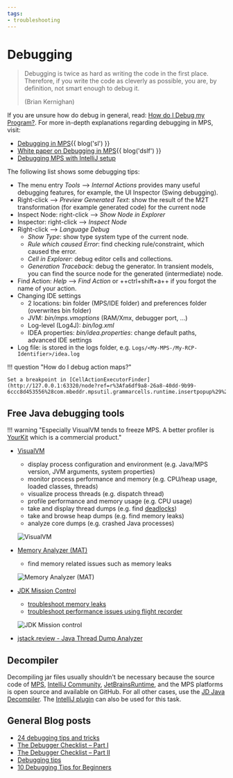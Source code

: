 ```yaml
---
tags:
- troubleshooting
---
```


# Debugging

> Debugging is twice as hard as writing the code in the first place. Therefore, if you write the code as cleverly as possible, you are, by definition, not smart enough to debug it.
> 
> (Brian Kernighan)

If you are unsure how do debug in general, read: [How do I Debug my Program?](http://websites.umich.edu/~eecs381/generalFAQ/Debugging.html).
For more in-depth explanations regarding debugging in MPS, visit:

- [Debugging in MPS](https://specificlanguages.com/articles/debugging/){{ blog('sl') }}
- [White paper on Debugging in MPS](https://dslfoundry.com/whitepaper-on-debugging-in-mps/){{ blog('dslf') }}
- [Debugging MPS with IntelliJ setup](/files/debugging-MPS-with-IntelliJ_Setup.pdf)

The following list shows some debugging tips:

- The menu entry *Tools* --> *Internal Actions* provides many useful debugging features, for example, the UI Inspector (Swing debugging).
- Right-click --> *Preview Generated Text*: show the result of the M2T transformation (for example generated code) for the current node
- Inspect Node: right-click --> *Show Node in Explorer*
- Inspector: right-click --> *Inspect Node*
- Right-click --> *Language Debug*
    - *Show Type*: show type system type of the current node.
    - *Rule which caused Error*: find checking rule/constraint, which caused the error.
    - *Cell in Explorer*: debug editor cells and collections.
    - *Generation Traceback*: debug the generator. In transient models, you can find the source node for the generated (intermediate) node.
- Find Action: *Help* --> *Find Action* or ++ctrl+shift+a++ if you forgot the name of your action.
- Changing IDE settings
    - 2 locations: bin folder (MPS/IDE folder) and preferences folder (overwrites bin folder)
    - JVM: *bin/mps.vmoptions* (RAM/Xmx, debugger port, …)
    - Log-level (Log4J): *bin/log.xml* 	
    - IDEA properties: *bin/idea.properties*: change default paths, advanced IDE settings
- Log file: is stored in the logs folder, e.g. `Logs/<My-MPS-/My-RCP-Identifier>/idea.log`

!!! question "How do I debug action maps?"

    Set a breakpoint in [CellActionExecutorFinder](http://127.0.0.1:63320/node?ref=r%3Afa6df9a8-26a8-40dd-9b99-6ccc8d453556%28com.mbeddr.mpsutil.grammarcells.runtime.insertpopup%29%2F3077579741543265862).

## Free Java debugging tools

!!! warning "Especially VisualVM tends to freeze MPS. A better profiler is [YourKit](https://www.yourkit.com/java/profiler/features/) which is a commercial product."

- [VisualVM](https://quinnkeast.medium.com/word-choices-and-language-in-ux-part-three-user-interface-labels-messages-c1a383793e6a)
    - display process configuration and environment (e.g. Java/MPS version, JVM arguments, system properties)
    - monitor process performance and memory (e.g. CPU/heap usage, loaded classes, threads)
    - visualize process threads (e.g. dispatch thread)
    - profile performance and memory usage (e.g. CPU usage)
    - take and display thread dumps (e.g. find [deadlocks](https://docs.oracle.com/javase/tutorial/essential/concurrency/deadlock.html))
    - take and browse heap dumps (e.g. find memory leaks)
    - analyze core dumps (e.g. crashed Java processes)

    ![VisualVM](visualvm.png)

- [Memory Analyzer (MAT)](https://www.eclipse.org/mat/)
    - find memory related issues such as memory leaks

    ![Memory Analyzer (MAT)](http://www.eclipse.org/mat/about/overview.png)

- [JDK Mission Control](https://www.oracle.com/java/technologies/javase/products-jmc8-downloads.html)
    - [troubleshoot memory leaks](https://docs.oracle.com/en/java/javase/11/troubleshoot/troubleshooting-memory-leaks.html#GUID-8090B138-6E0C-4926-9659-BE739062AB75)
    - [troubleshoot performance issues using flight recorder](https://docs.oracle.com/en/java/javase/11/troubleshoot/troubleshoot-performance-issues-using-jfr.html#GUID-0FE29092-18B5-4BEB-8D8D-0CBA7A4FEA1D)

    ![JDK Mission control](https://docs.oracle.com/en/java/javase/11/troubleshoot/img/garbage_collection_performance_automated_analysis_results_7_1_2.png)

- [jstack.review - Java Thread Dump Analyzer](https://jstack.review/#tda_1_dump)

## Decompiler

Decompiling jar files usually shouldn't be necessary because the source code of [MPS](https://github.com/JetBrains/MPS), [IntelliJ Community](https://github.com/JetBrains/intellij-community), [JetBrainsRuntime](https://github.com/JetBrains/JetBrainsRuntime), and the MPS platforms is open source and available on GitHub. For all other cases,
use the [JD Java Decompiler](http://java-decompiler.github.io/). The [IntelliJ plugin](https://plugins.jetbrains.com/plugin/7100-java-decompiler) can also be used for this task.

## General Blog posts

- [24 debugging tips and tricks](https://dev.to/humblefool_2/24-debugging-tips-and-tricks-b4c)
- [The Debugger Checklist – Part I](https://talktotheduck.dev/the-debugger-checklist-part-i)
- [The Debugger Checklist – Part II](https://talktotheduck.dev/the-debugger-checklist-part-ii)
- [Debugging tips](https://jonskeet.uk/csharp/debugging.html)
- [10 Debugging Tips for Beginners](https://blog.hartleybrody.com/debugging-code-beginner/)
